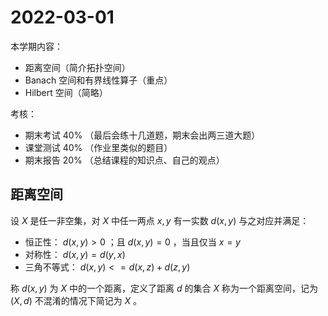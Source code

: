 # 2022-03-01

本学期内容：

- 距离空间（简介拓扑空间）
- Banach 空间和有界线性算子（重点）
- Hilbert 空间（简略）

考核：

- 期末考试 40% （最后会练十几道题，期末会出两三道大题）
- 课堂测试 40% （作业里类似的题目）
- 期末报告 20% （总结课程的知识点、自己的观点）

## 距离空间

设 $X$ 是任一非空集，对 $X$ 中任一两点 $x,y$ 有一实数 $d(x,y)$ 与之对应并满足：

- 恒正性： $d(x,y)>0$ ；且 $d(x,y)=0$ ，当且仅当 $x=y$
- 对称性： $d(x,y)=d(y,x)$
- 三角不等式： $d(x,y)<=d(x,z)+d(z,y)$

称 $d(x,y)$ 为 $X$ 中的一个距离，定义了距离 $d$ 的集合 $X$ 称为一个距离空间，记为 $(X,d)$ 不混淆的情况下简记为 $X$ 。
